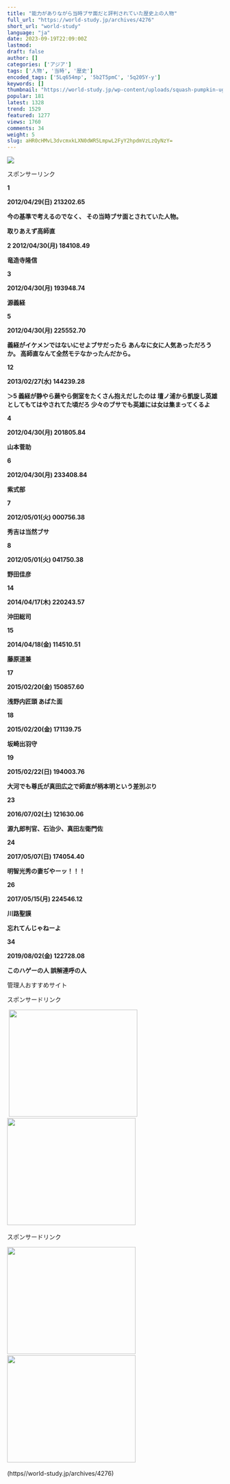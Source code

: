 ```yaml
---
title: "能力がありながら当時ブサ面だと評判されていた歴史上の人物"
full_url: "https://world-study.jp/archives/4276"
short_url: "world-study"
language: "ja"
date: 2023-09-19T22:09:00Z
lastmod: 
draft: false
author: []
categories: ['アジア']
tags: ['人物', '当時', '歴史']
encoded_tags: ['5Lq654mp', '5b2T5pmC', '5q205Y-y']
keywords: []
thumbnail: "https://world-study.jp/wp-content/uploads/squash-pumpkin-ugly-knobbly-autumn-3684196.jpg"
popular: 181
latest: 1328
trend: 1529
featured: 1277
views: 1760
comments: 34
weight: 5
slug: aHR0cHMvL3dvcmxkLXN0dWR5LmpwL2FyY2hpdmVzLzQyNzY=
---
```


![](https://world-study.jp/wp-content/uploads/squash-pumpkin-ugly-knobbly-autumn-3684196.jpg)

<div><p class='ps-label'>スポンサーリンク</p><p class='ps-widget'></p><p class='t_h'><strong><p>1 <p> 2012/04/29(日) 213202.65 </p></p></strong></p><p><strong> 今の基準で考えるのでなく、 その当時ブサ面とされていた人物。 </strong></p><p><strong>取りあえず高師直</strong></p><p><strong>2 2012/04/30(月) 184108.49 </strong></p><p class='t_b'><strong><p> 竜造寺隆信 </p></strong></p><p class='t_h'><strong><p>3 <p> 2012/04/30(月) 193948.74 </p></p></strong></p><p class='t_b'><strong><p> 源義経 </p></strong></p><p class='t_h'><strong><p>5 <p> 2012/04/30(月) 225552.70 </p></p></strong></p><p class='t_b'><strong><p> 義経がイケメンではないにせよブサだったら あんなに女に人気あっただろうか。 高師直なんて全然モテなかったんだから。 </p></strong></p><p class='t_h'><strong><p>12 <p> 2013/02/27(水) 144239.28 </p></p></strong></p><p class='t_b'><strong><p> ＞5 義経が静やら蕨やら側室をたくさん抱えだしたのは 壇ノ浦から凱旋し英雄としてもてはやされてた頃だろ 少々のブサでも英雄には女は集まってくるよ </p></strong></p><p class='t_h'><strong><p>4 <p> 2012/04/30(月) 201805.84 </p></p></strong></p><p class='t_b'><strong><p> 山本菅助 </p></strong></p><p class='t_h'><strong><p>6 <p> 2012/04/30(月) 233408.84 </p></p></strong></p><p class='t_b'><strong><p> 紫式部 </p></strong></p><p class='t_h'><strong><p>7 <p> 2012/05/01(火) 000756.38 </p></p></strong></p><p class='t_b'><strong><p> 秀吉は当然ブサ </p></strong></p><p class='t_h'><strong><p>8 <p> 2012/05/01(火) 041750.38 </p></p></strong></p><p class='t_b'><strong><p> 野田佳彦 </p></strong></p><p class='t_h'><strong><p>14 <p> 2014/04/17(木) 220243.57 </p></p></strong></p><p class='t_b'><strong><p> 沖田総司 </p></strong></p><p class='t_h'><strong><p>15 <p> 2014/04/18(金) 114510.51 </p></p></strong></p><p class='t_b'><strong><p> 藤原道兼 </p></strong></p><p class='t_h'><strong><p>17 <p> 2015/02/20(金) 150857.60 </p></p></strong></p><p class='t_b'><strong><p> 浅野内匠頭 あばた面 </p></strong></p><p class='t_h'><strong><p>18 <p> 2015/02/20(金) 171139.75 </p></p></strong></p><p class='t_b'><strong><p> 坂崎出羽守 </p></strong></p><p class='t_h'><strong><p>19 <p> 2015/02/22(日) 194003.76 </p></p></strong></p><p class='t_b'><strong><p> 大河でも尊氏が真田広之で師直が柄本明という差別ぶり </p></strong></p><p class='t_h'><strong><p>23 <p> 2016/07/02(土) 121630.06 </p></p></strong></p><p class='t_b'><strong><p> 源九郎判官、石治少、真田左衛門佐 </p></strong></p><p class='t_h'><strong><p>24 <p> 2017/05/07(日) 174054.40 </p></p></strong></p><p class='t_b'><strong><p> 明智光秀の妻ぢやーッ！！！ </p></strong></p><p class='t_h'><strong><p>26 <p> 2017/05/15(月) 224546.12 </p></p></strong></p><p><strong>川路聖謨</strong></p><p><strong>忘れてんじゃねーよ</strong></p><p class='t_h'><strong><p>34 <p> 2019/08/02(金) 122728.08 </p></p></strong></p><p class='t_b'><strong><p> このハゲーの人 誤解連呼の人 </p></strong></p> <p class='textwidget custom-html-widget'></p><p class='top_rss_down_title'> 管理人おすすめサイト </p> <p class='rss4'> </p><p class='posts-under-1'>スポンサードリンク</p><a href='https//hb.afl.rakuten.co.jp/hsc/22147dca.3eb27a4d.22147dcb.ab9930ba/?link_type=pict&ut=eyJwYWdlIjoic2hvcCIsInR5cGUiOiJwaWN0IiwiY29sIjoxLCJjYXQiOiI0NCIsImJhbiI6IjQ2MDEzNSIsImFtcCI6ZmFsc2V9' target='_blank' rel='nofollow sponsored noopener'><img src='https//hbb.afl.rakuten.co.jp/hsb/22147dca.3eb27a4d.22147dcb.ab9930ba/?me_id=1&me_adv_id=460135&t=pict' border='0' alt='' title=''></a> <a href='https//px.a8.net/svt/ejp?a8mat=3TD6WR+3C9O2A+2PEO+1I1IKX' rel='nofollow'> <img border='0' width='300' height='250' alt='' src='https//www23.a8.net/svt/bgt?aid=230722875202&wid=005&eno=01&mid=s00000012624009077000&mc=1'></a> <img border='0' width='1' height='1' src='https//www10.a8.net/0.gif?a8mat=3TD6WR+3C9O2A+2PEO+1I1IKX' alt=''> <a href='https//px.a8.net/svt/ejp?a8mat=3TD6WR+4491HU+54ZG+609HT' rel='nofollow'> <img border='0' width='300' height='250' alt='' src='https//www29.a8.net/svt/bgt?aid=230722875249&wid=005&eno=01&mid=s00000023974001009000&mc=1'></a> <img border='0' width='1' height='1' src='https//www18.a8.net/0.gif?a8mat=3TD6WR+4491HU+54ZG+609HT' alt=''> <p class='posts-under-1'>スポンサードリンク</p><a href='https//px.a8.net/svt/ejp?a8mat=3BQDI5+2RFHW2+3D3Q+65U41' rel='nofollow'> <img border='0' width='300' height='250' alt='' src='https//www28.a8.net/svt/bgt?aid=201104861167&wid=005&eno=01&mid=s00000015695001035000&mc=1'></a> <img border='0' width='1' height='1' src='https//www17.a8.net/0.gif?a8mat=3BQDI5+2RFHW2+3D3Q+65U41' alt=''> <a href='https//px.a8.net/svt/ejp?a8mat=3H5J7Z+P0B9U+50+35UAKX' rel='nofollow'> <img border='0' width='300' height='250' alt='' src='https//www23.a8.net/svt/bgt?aid=210210191042&wid=005&eno=01&mid=s00000000018019121000&mc=1'></a> <img border='0' width='1' height='1' src='https//www10.a8.net/0.gif?a8mat=3H5J7Z+P0B9U+50+35UAKX' alt=''> </div>

(https//world-study.jp/archives/4276)
